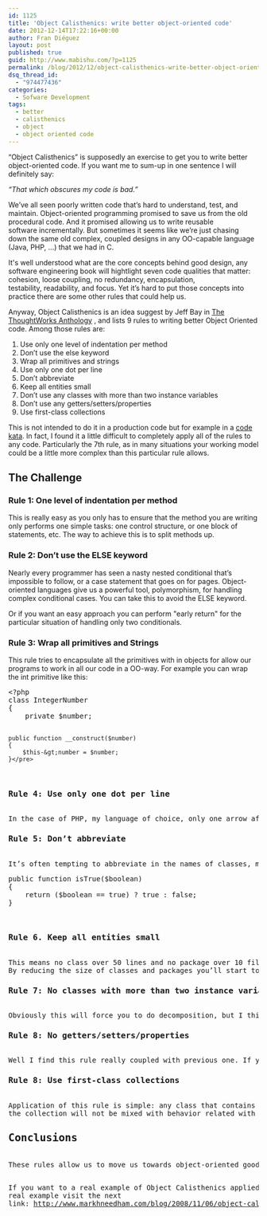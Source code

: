 ```yaml
---
id: 1125
title: 'Object Calisthenics: write better object-oriented code'
date: 2012-12-14T17:22:16+00:00
author: Fran Diéguez
layout: post
published: true
guid: http://www.mabishu.com/?p=1125
permalink: /blog/2012/12/object-calisthenics-write-better-object-oriented-code/
dsq_thread_id:
  - "974477436"
categories:
  - Sofware Development
tags:
  - better
  - calisthenics
  - object
  - object oriented code
---
```

“Object Calisthenics” is supposedly an exercise to get you to write better object-oriented code. If you want me to sum-up in one sentence I will definitely say:

<cite>“That which obscures my code is bad.”</cite>

We’ve all seen poorly written code that’s hard to understand, test, and maintain. Object-oriented programming promised to save us from the old procedural code. And it promised allowing us to write reusable software incrementally. But sometimes it seems like we’re just chasing down the same old complex, coupled designs in any OO-capable language (Java, PHP, ...) that we had in C.

It's well understood what are the core concepts behind good design, any software engineering book will hightlight seven code qualities that matter: cohesion, loose coupling, no redundancy, encapsulation, testability, readability, and focus. Yet it’s hard to put those concepts into practice there are some other rules that could help us.

<!--more-->Anyway, Object Calisthenics is an idea suggest by Jeff Bay in <a href="http://www.amazon.co.uk/ThoughtWorks-Anthology-Technology-Innovation-Programmers/dp/193435614X/ref=sr_1_1?ie=UTF8&amp;s=books&amp;qid=1225966906&amp;sr=8-1">The ThoughtWorks Anthology</a> , and lists 9 rules to writing better Object Oriented code. Among those rules are:
<ol>
	<li>Use only one level of indentation per method</li>
	<li>Don’t use the else keyword</li>
	<li>Wrap all primitives and strings</li>
	<li>Use only one dot per line</li>
	<li>Don’t abbreviate</li>
	<li>Keep all entities small</li>
	<li>Don’t use any classes with more than two instance variables</li>
	<li>Don’t use any getters/setters/properties</li>
	<li>Use first-class collections</li>
</ol>
This is not intended to do it in a production code but for example in a <a title="Kata in Wikipedia" href="http://en.wikipedia.org/wiki/Kata_(programming)">code kata</a>. In fact, I found it a little difficult to completely apply all of the rules to any code. Particularly the 7th rule, as in many situations your working model could be a little more complex than this particular rule allows.
<h2>The Challenge</h2>
<h3>Rule 1: One level of indentation per method</h3>
This is really easy as you only has to ensure that the method you are writing only performs one simple tasks: one control structure, or one block of statements, etc. The way to achieve this is to split methods up.
<h3>Rule 2: Don’t use the ELSE keyword</h3>
Nearly every programmer has seen a nasty nested conditional that’s impossible to follow, or a case statement that goes on for pages. Object-oriented languages give us a powerful tool, polymorphism, for handling complex conditional cases. You can take this to avoid the ELSE keyword.

Or if you want an easy approach you can perform "early return" for the particular situation of handling only two conditionals.
<h3>Rule 3: Wrap all primitives and Strings</h3>
This rule tries to encapsulate all the primitives with in objects for allow our programs to work in all our code in a OO-way. For example you can wrap the int primitive like this:
<pre>&lt;?php
class IntegerNumber
{
    private $number;

    public function __construct($number)
    {
        $this-&gt;number = $number;
    }</pre>
<h3>Rule 4: Use only one dot per line</h3>
In the case of PHP, my language of choice, only one arrow after <em>$this-&gt;</em>, since the former arrow cannot be omitted. Respecting the Law of Demeter was not an issue but it forced you to continuously avoid foreign methods, substituting them with methods on the right class.
<h3>Rule 5: Don’t abbreviate</h3>
It’s often tempting to abbreviate in the names of classes, methods, or variables. Please, resist the temptation – abbreviations can be confusing, and they tend to hide larger problems. The most common example in PHP are C-like languages could be the next one.
<pre>public function isTrue($boolean)
{
    return ($boolean == true) ? true : false;
}</pre>
<h3>Rule 6. Keep all entities small</h3>
This means no class over 50 lines and no package over 10 files. Classes over 50 lines usually do more than one thing, which leads to be harder to understand and harder to reuse. In fact, they have the added benefit of being visible on one screen without scrolling.
By reducing the size of classes and packages you’ll start to see that packages represent clusters of related classes that work together to achieve a goal. Packages, like classes, should be cohesive and have a purpose. Keeping those packages small forces them to have a real identity.
<h3>Rule 7: No classes with more than two instance variables</h3>
Obviously this will force you to do decomposition, but I think this this will make all the package harder to understand.
<h3>Rule 8: No getters/setters/properties</h3>
Well I find this rule really coupled with previous one. If your classes become simpler and try to encapsulate only one of two instance variables you don't need getters or setter methods. The idea behind strong encapsulation boundaries is to force programmers working on the code after you leave it to look for and place behavior into a single place in the object model. This has many beneficial effects, such as a dramatic reduction in duplication errors and a better localization of changes to implement new features.
<h3>Rule 8: Use first-class collections</h3>
Application of this rule is simple: any class that contains a collection should contain no other member variables. Each collection gets wrapped in its own class, so now behaviors related to
the collection will not be mixed with behavior related with the elements. This collection class will include filter methods, and handle activities like joining two groups together or applying a rule to each element of the group.
<h2>Conclusions</h2>
These rules allow us to move us towards object-oriented good habits, or at least to force us to think when we are about to break them. However, design cannot be enforced just by a few rules. Almost all the rules are simply ways to visualize and implement the holy grail of object oriented programming – encapsulation of data. Anothers force you to use the appropriate use of polymorphism, and another is a naming strategy that encourages concise and straightforward naming standards. The entire challenge is to craft code that has no duplication in code or idea. Code which concisely expresses simple and elegant abstractions for the incidental complexity we deal with all day long.

If you want to a real example of Object Calisthenics applied to one real example visit the next link: <a href="http://www.markhneedham.com/blog/2008/11/06/object-calisthenics-first-thoughts/">http://www.markhneedham.com/blog/2008/11/06/object-calisthenics-first-thoughts/</a>
